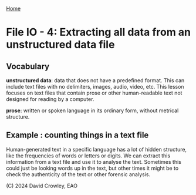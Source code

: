 [Home](index.md#lessons) 

# File IO - 4: Extracting all data from an unstructured data file

## Vocabulary

**unstructured data**: data that does not have a predefined format. This can include text files with no delimiters, images, audio, video, etc. This lesson focuses on text files that contain prose or other human-readable text not designed for reading by a computer.

**prose**: written or spoken language in its ordinary form, without metrical structure.

## Example : counting things in a text file

Human-generated text in a specific language has a lot of hidden structure, like the frequencies of words or letters or digits. We can extract this information from a text file and use it to analyse the text. Sometimes this could just be looking words up in the text, but other times it might be to check the authenticity of the text or other forensic analysis.



(C) 2024 David Crowley, EAO
